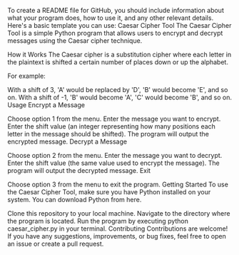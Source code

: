 To create a README file for GitHub, you should include information about what your program does, how to use it, and any other relevant details. Here's a basic template you can use:
Caesar Cipher Tool
The Caesar Cipher Tool is a simple Python program that allows users to encrypt and decrypt messages using the Caesar cipher technique.

How it Works
The Caesar cipher is a substitution cipher where each letter in the plaintext is shifted a certain number of places down or up the alphabet.

For example:

With a shift of 3, 'A' would be replaced by 'D', 'B' would become 'E', and so on.
With a shift of -1, 'B' would become 'A', 'C' would become 'B', and so on.
Usage
Encrypt a Message

Choose option 1 from the menu.
Enter the message you want to encrypt.
Enter the shift value (an integer representing how many positions each letter in the message should be shifted).
The program will output the encrypted message.
Decrypt a Message

Choose option 2 from the menu.
Enter the message you want to decrypt.
Enter the shift value (the same value used to encrypt the message).
The program will output the decrypted message.
Exit

Choose option 3 from the menu to exit the program.
Getting Started
To use the Caesar Cipher Tool, make sure you have Python installed on your system. You can download Python from here.

Clone this repository to your local machine.
Navigate to the directory where the program is located.
Run the program by executing python caesar_cipher.py in your terminal.
Contributing
Contributions are welcome! If you have any suggestions, improvements, or bug fixes, feel free to open an issue or create a pull request.

